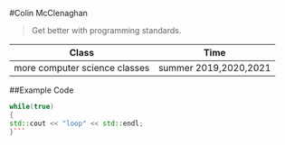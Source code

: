 #Colin McClenaghan
> Get better with programming standards.

Class | Time
----- | ----
more computer science classes | summer 2019,2020,2021

##Example Code
```cpp
while(true)
{
std::cout << "loop" << std::endl;
}```
